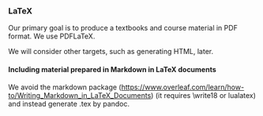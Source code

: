 ### LaTeX ###

Our primary goal is to produce a textbooks and course material in PDF format.  We use PDFLaTeX.

We will consider other targets, such as generating HTML, later.

#### Including material prepared in Markdown in LaTeX documents
We avoid the markdown package (https://www.overleaf.com/learn/how-to/Writing_Markdown_in_LaTeX_Documents) (it requires \write18 or lualatex) and instead generate .tex by pandoc.

